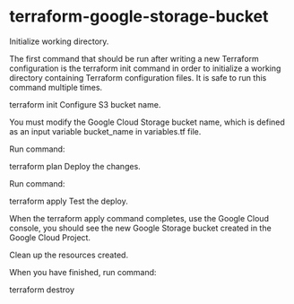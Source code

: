 # terraform-google-storage-bucket

Initialize working directory.

The first command that should be run after writing a new Terraform configuration is the terraform init command in order to initialize a working directory containing Terraform configuration files. It is safe to run this command multiple times.

terraform init
Configure S3 bucket name.

You must modify the Google Cloud Storage bucket name, which is defined as an input variable bucket_name in variables.tf file.


Run command:

terraform plan
Deploy the changes.

Run command:

terraform apply
Test the deploy.

When the terraform apply command completes, use the Google Cloud console, you should see the new Google Storage bucket created in the Google Cloud Project.

Clean up the resources created.

When you have finished, run command:

terraform destroy